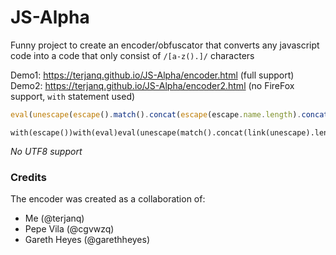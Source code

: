 # JS-Alpha
Funny project to create an encoder/obfuscator that converts any javascript code into a code that only consist of `/[a-z().]/` characters

Demo1: https://terjanq.github.io/JS-Alpha/encoder.html (full support)  
Demo2: https://terjanq.github.io/JS-Alpha/encoder2.html (no FireFox support, `with` statement used)  


```javascript
eval(unescape(escape().match().concat(escape(escape.name.length).concat(eval.length)).concat(escape(escape.name.length).concat(escape(...eval.call.name))).concat(escape(escape.name.length).concat(escape(false).length)).concat(escape((typeof(true)).length).concat(eval.apply.length)).concat(escape((typeof(true)).length).concat(eval.name.length)).concat(escape(eval.apply.length).concat(unescape.name.length)).concat(escape(escape().sub.name.length).concat(eval.length)).concat(escape(escape().sub.name.length).concat(escape().sub.name.length)).concat(escape(escape().sub.name.length).concat(escape().sub.name.length)).concat(escape(escape().sub.name.length).concat((typeof(true)).length)).concat(escape(eval.apply.length).concat(escape().length)).join(unescape(...escape(this)))))
```

```
with(escape())with(eval)eval(unescape(match().concat(link(unescape).length).concat(escape(escape.name.length).concat(escape(...call.name))).concat(fontsize(escape).length).concat(escape(eval).strike().length).concat(escape(eval).link(true).length).concat(name.link().length).concat(big().big().length).concat(unescape(eval).length).concat(unescape(eval).length).concat(unescape(unescape).length).concat(apply.name.link().length).join(unescape(...escape(this)))))
```

*No UTF8 support*


### Credits
The encoder was created as a collaboration of:
- Me (@terjanq)
- Pepe Vila (@cgvwzq)
- Gareth Heyes (@garethheyes)
